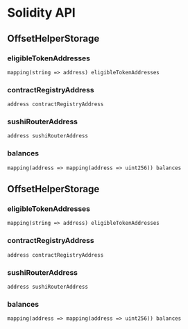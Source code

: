 # Solidity API

## OffsetHelperStorage

### eligibleTokenAddresses

```solidity
mapping(string => address) eligibleTokenAddresses
```

### contractRegistryAddress

```solidity
address contractRegistryAddress
```

### sushiRouterAddress

```solidity
address sushiRouterAddress
```

### balances

```solidity
mapping(address => mapping(address => uint256)) balances
```

## OffsetHelperStorage

### eligibleTokenAddresses

```solidity
mapping(string => address) eligibleTokenAddresses
```

### contractRegistryAddress

```solidity
address contractRegistryAddress
```

### sushiRouterAddress

```solidity
address sushiRouterAddress
```

### balances

```solidity
mapping(address => mapping(address => uint256)) balances
```

